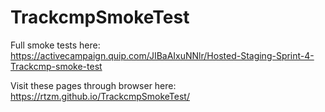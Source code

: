# TrackcmpSmokeTest

Full smoke tests here:
https://activecampaign.quip.com/JIBaAIxuNNlr/Hosted-Staging-Sprint-4-Trackcmp-smoke-test

Visit these pages through browser here:
https://rtzm.github.io/TrackcmpSmokeTest/
